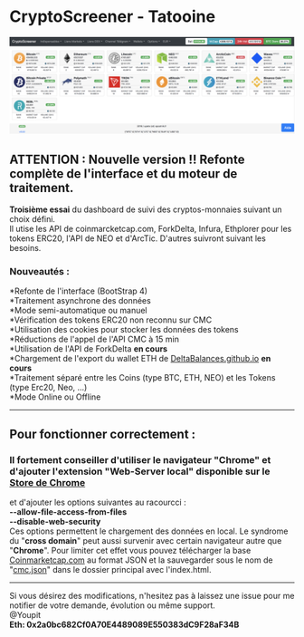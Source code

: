 # CryptoScreener - Tatooine  
![Capture Crypto-Screener](https://raw.githubusercontent.com/Youpit44/cryptoscreener/tatooine/docs/Capture.PNG)  
## ATTENTION : Nouvelle version !! Refonte complète de l'interface et du moteur de traitement.
  
    
**Troisième essai** du dashboard de suivi des cryptos-monnaies suivant un choix défini.  
Il utise les API de coinmarcketcap.com, ForkDelta, Infura, Ethplorer pour les tokens ERC20, l'API de NEO et d'ArcTic. D'autres suivront suivant les besoins.  
### Nouveautés :  
  *Refonte de l'interface (BootStrap 4)  
  *Traitement asynchrone des données  
  *Mode semi-automatique ou manuel  
  *Vérification des tokens ERC20 non reconnu sur CMC  
  *Utilisation des cookies pour stocker les données des tokens  
  *Réductions de l'appel de l'API CMC à 15 min  
  *Utilisation de l'API de ForkDelta  **en cours**  
  *Chargement de l'export du wallet ETH de [DeltaBalances.github.io](https://deltabalances.github.io/)   **en cours**  
  *Traitement séparé entre les Coins (type BTC, ETH, NEO) et les Tokens (type Erc20, Neo, ...)  
  *Mode Online ou Offline  
  
---
## Pour fonctionner correctement :  
### Il fortement conseiller d'utiliser le navigateur "**Chrome**" et d'ajouter l'extension "Web-Server local" disponible sur le [Store de Chrome](https://chrome.google.com/webstore/detail/web-server-for-chrome/ofhbbkphhbklhfoeikjpcbhemlocgigb)  
et d'ajouter les options suivantes au racourcci  :  
  **--allow-file-access-from-files**  
  **--disable-web-security**  
Ces options permettent le chargement des données en local. Le syndrome du "**cross domain**" peut aussi survenir avec certain navigateur autre que "**Chrome**". Pour limiter cet effet vous pouvez télécharger la base [Coinmarketcap.com](https://api.coinmarketcap.com/v1/ticker/?limit=0&convert=EUR) au format JSON et la sauvegarder sous le nom de "[cmc.json](https://api.coinmarketcap.com/v1/ticker/?limit=0&convert=EUR)" dans le dossier principal avec l'index.html.  
  
---
Si vous désirez des modifications, n'hesitez pas à laissez une issue pour me notifier de votre demande, évolution ou même support.  
@Youpit  
**Eth: 0x2a0bc682Cf0A70E4489089E550383dC9F28aF34B**
